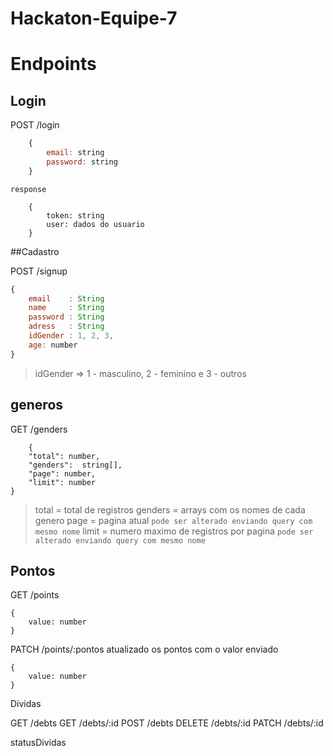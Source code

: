 # Hackaton-Equipe-7

# Endpoints

## Login

POST /login

``` javascript
    {
        email: string
        password: string
    }
```

`response`
```
    {
        token: string
        user: dados do usuario
    }
```
##Cadastro

POST /signup

``` javascript
{
    email    : String
    name     : String
    password : String
    adress   : String
    idGender : 1, 2, 3,
    age: number
}
```

> idGender => 1 - masculino, 2 - feminino e 3 - outros


## generos
GET /genders

```
    {
	"total": number,
	"genders":  string[],
	"page": number,
	"limit": number
}
```
> total = total de registros
> genders = arrays com os nomes de cada genero
> page = pagina atual `pode ser alterado enviando query com mesmo nome`
> limit = numero maximo de registros por pagina `pode ser alterado enviando query com mesmo nome`

## Pontos

GET /points
```
{
    value: number
}
```

PATCH /points/:pontos
atualizado os pontos com o valor enviado

```
{
    value: number
}
```

Dividas

GET /debts
GET /debts/:id
POST /debts
DELETE /debts/:id
PATCH /debts/:id

statusDividas
